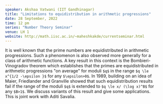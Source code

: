 ```yaml
---
speaker: Akshaa Vatwani (IIT Gandhinagar)
title: "Limitations to equidistribution in arithmetic progressions"
date: 28 September, 2022
time: 12 pm
series: "Number Theory Seminar"
venue: LH 1
website: http://math.iisc.ac.in/~maheshkakde/currentseminar.html
---
```


It is well known that the prime numbers are equidistributed in arithmetic progressions. Such a phenomenon is also observed more generally for a class of arithmetic functions. A key result in this context is the Bombieri-Vinogradov theorem which establishes that the primes are equidistributed in arithmetic progressions "on average" for moduli `$q$` in the range `$q \le x^{1/2 -\epsilon }$` for any `$\epsilon>0$`. In 1989, building on an idea of Maier, Friedlander and Granville showed that such equidistribution results fail if the range of the moduli `$q$` is extended to `$q \le x/ (\log x)^B$`  for any `$B>1$`. We discuss variants of this result and give some applications. This is joint work with Aditi Savalia.

